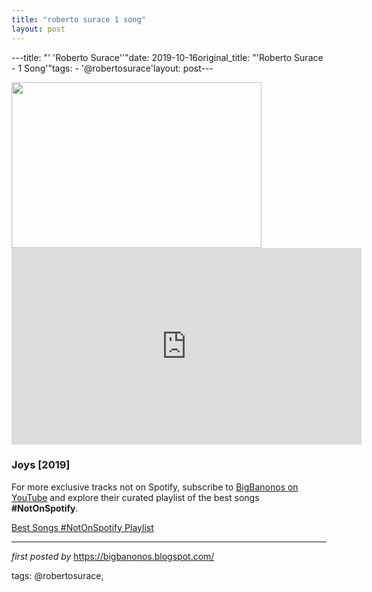 ```yaml
---
title: "roberto surace 1 song"
layout: post
---
```

---title: "' 'Roberto Surace''"date: 2019-10-16original_title: "'Roberto Surace - 1 Song'"tags:  - '@robertosurace'layout: post---<div class="separator" ><a href="https://www.billboard.com/files/styles/article_main_image/public/media/Robert-Surace-press-by-Nico-Back2Back-Arti-Visive-2019-billboard-1548.jpg" imageanchor="1"><img border="0" src="https://www.billboard.com/files/styles/article_main_image/public/media/Robert-Surace-press-by-Nico-Back2Back-Arti-Visive-2019-billboard-1548.jpg" width="400" height="265" data-original-width="636" data-original-height="421" /></a></div><iframe width="560" height="315" src="https://www.youtube.com/embed/videoseries?list=PLtuNtuTatqI3nXT3Zuecg4ofyoe1LJu1N" frameborder="0" allow="accelerometer; autoplay; encrypted-media; gyroscope; picture-in-picture" allowfullscreen></iframe><br /><h3>Joys [2019]</h3><!--Subscribe and Playlist Links--><div>    <p>For more exclusive tracks not on Spotify, subscribe to <a href="https://www.youtube.com/@BigBanonos" target="_blank">BigBanonos on YouTube</a> and explore their curated playlist of the best songs <strong>#NotOnSpotify</strong>.</p>    <p><a href="https://www.youtube.com/playlist?list=PLtuNtuTatqI0kFahUCbtbfenC_ET5O_tr" target="_blank">Best Songs #NotOnSpotify Playlist<br /></a></p></div><hr /><p><em>first posted by</em> <a href="https://bigbanonos.blogspot.com/" rel="noopener" target="_new">https://bigbanonos.blogspot.com/</a></p><p>tags: @robertosurace,</p>